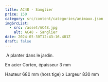 ```yaml
---
title: AC48 - Sanglier
price: 150
category: src/content/categories/animaux.json
imgSrcList:
  - src: /asset/AC48.jpg
    alt: AC48 - Sanglier
date: 2024-05-30T12:43:16.401Z
draft: false
---
```


 A planter dans le jardin. 

En acier Corten, épaisseur 3 mm

Hauteur 680 mm (hors tige) x Largeur 830 mm

